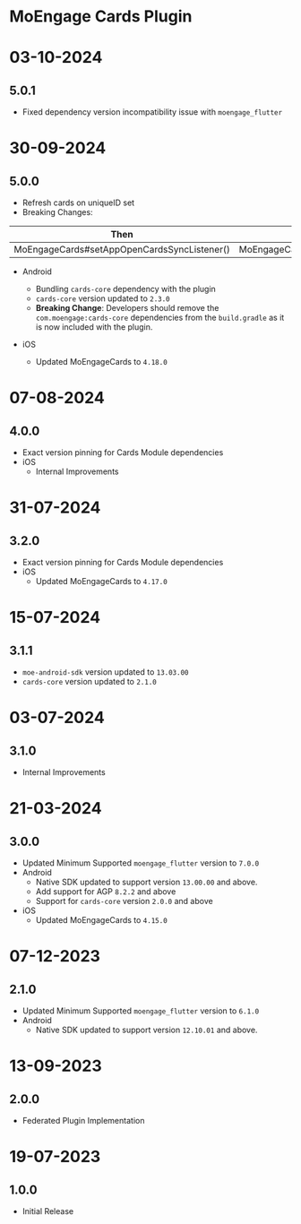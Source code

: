 # MoEngage Cards Plugin

# 03-10-2024

## 5.0.1
- Fixed dependency version incompatibility issue with `moengage_flutter`

# 30-09-2024

## 5.0.0
- Refresh cards on uniqueID set
- Breaking Changes:

|                     Then                      |                   Now                   |
|:---------------------------------------------:|:---------------------------------------:|
| MoEngageCards#setAppOpenCardsSyncListener()   | MoEngageCards#setSyncCompleteListener() |

- Android
    - Bundling `cards-core` dependency with the plugin
    - `cards-core` version updated to `2.3.0`
    - **Breaking Change**: Developers should remove the `com.moengage:cards-core` dependencies from the `build.gradle` as it is now included with the plugin.

- iOS
    - Updated MoEngageCards to `4.18.0`

# 07-08-2024

## 4.0.0
- Exact version pinning for Cards Module dependencies
- iOS
  - Internal Improvements

# 31-07-2024

## 3.2.0
- Exact version pinning for Cards Module dependencies
- iOS
  - Updated MoEngageCards to `4.17.0`

# 15-07-2024

## 3.1.1
- `moe-android-sdk` version updated to `13.03.00`
- `cards-core` version updated to `2.1.0`

# 03-07-2024

## 3.1.0
- Internal Improvements

# 21-03-2024

## 3.0.0
- Updated Minimum Supported `moengage_flutter` version to `7.0.0`
- Android
  - Native SDK updated to support version `13.00.00` and above.
  - Add support for AGP `8.2.2` and above
  - Support for `cards-core` version `2.0.0` and above
- iOS
  - Updated MoEngageCards to `4.15.0`

# 07-12-2023

## 2.1.0
- Updated Minimum Supported `moengage_flutter` version to `6.1.0`
- Android
    - Native SDK updated to support version `12.10.01` and above.

# 13-09-2023

## 2.0.0
- Federated Plugin Implementation

# 19-07-2023

## 1.0.0
- Initial Release
